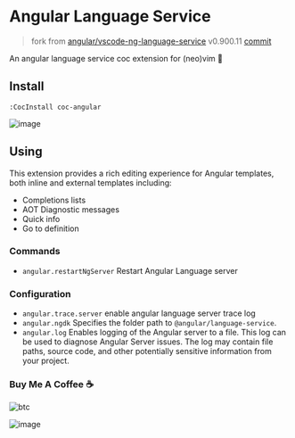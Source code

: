 # Angular Language Service

> fork from [angular/vscode-ng-language-service](https://github.com/angular/vscode-ng-language-service) v0.900.11
> [commit](https://github.com/angular/vscode-ng-language-service/commit/9851868991146a1a1ceafa9a873e1323811b61f8)

An angular language service coc extension for (neo)vim 💖

## Install

``` vim
:CocInstall coc-angular
```

![image](https://user-images.githubusercontent.com/5492542/55223095-6826b180-5248-11e9-8bca-f0528c456850.png)

## Using

This extension provides a rich editing experience for Angular templates, both inline
and external templates including:

* Completions lists
* AOT Diagnostic messages
* Quick info
* Go to definition

### Commands

- `angular.restartNgServer` Restart Angular Language server

### Configuration

- `angular.trace.server` enable angular language server trace log
- `angular.ngdk` Specifies the folder path to `@angular/language-service`.
- `angular.log` Enables logging of the Angular server to a file. This log can be used to diagnose Angular Server issues. The log may contain file paths, source code, and other potentially sensitive information from your project.

### Buy Me A Coffee ☕️

![btc](https://img.shields.io/keybase/btc/iamcco.svg?style=popout-square)

![image](https://user-images.githubusercontent.com/5492542/42771079-962216b0-8958-11e8-81c0-520363ce1059.png)
